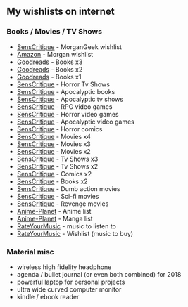 ## My wishlists on internet ##

### Books / Movies / TV Shows ###
* [SensCritique](https://www.senscritique.com/MorganGeek/collection/wish/all/all/all/all/all/all/all/list/page-1) - MorganGeek wishlist
* [Amazon](https://www.amazon.fr/gp/registry/wishlist/14HF95ODPK8AI/) - Morgan wishlist
* [Goodreads](https://www.goodreads.com/review/list/17205528?shelf=to-read-x3) - Books x3
* [Goodreads](https://www.goodreads.com/review/list/17205528?shelf=to-read-x2) - Books x2
* [Goodreads](https://www.goodreads.com/review/list/17205528?shelf=to-read) - Books x1
* [SensCritique](https://www.senscritique.com/liste/Envies_d_horreur/1038603) - Horror Tv Shows
* [SensCritique](https://www.senscritique.com/liste/Mes_envies_apocalyptiques/276932) - Apocalyptic books
* [SensCritique](https://www.senscritique.com/liste/Envies_Apocalyptiques/478830) - Apocalyptic tv shows
* [SensCritique](https://www.senscritique.com/liste/Envies_de_RPG/494080) - RPG video games
* [SensCritique](https://www.senscritique.com/liste/Envies_d_horreur/492442) - Horror video games
* [SensCritique](https://www.senscritique.com/liste/Envies_apocalyptiques/492439) - Apocalyptic video games
* [SensCritique](https://www.senscritique.com/liste/Envies_d_horreur/853562) - Horror comics
* [SensCritique](https://www.senscritique.com/liste/Envies_x4/1802277) - Movies x4
* [SensCritique](https://www.senscritique.com/liste/Envies_x3/1521649) - Movies x3
* [SensCritique](https://www.senscritique.com/liste/Envies_x2/1455499) - Movies x2
* [SensCritique](https://www.senscritique.com/liste/Envies_x3/1699429) - Tv Shows x3
* [SensCritique](https://www.senscritique.com/liste/Envies_x2/1461846) - Tv Shows x2
* [SensCritique](https://www.senscritique.com/liste/Envies_x2/1586559) - Comics x2
* [SensCritique](https://www.senscritique.com/liste/Envies_x2/1469427) - Books x2
* [SensCritique](https://www.senscritique.com/liste/Envies_de_gloire_et_de_heros_de_la_baston_quoi/562578) - Dumb action movies  
* [SensCritique](https://www.senscritique.com/liste/Envies_de_films_de_science_fiction/1041728) - Sci-fi movies  
* [SensCritique](https://www.senscritique.com/liste/Envies_de_films_a_venger/1552465) - Revenge movies 
* [Anime-Planet](http://www.anime-planet.com/users/MorganGeek/anime/wanttowatch) - Anime list
* [Anime-Planet](http://www.anime-planet.com/users/MorganGeek/manga/wanttoread) - Manga list
* [RateYourMusic](https://fr.rateyourmusic.com/collection/MorganGeek/stag/to+listen/) - music to listen to
* [RateYourMusic](https://fr.rateyourmusic.com/collection/MorganGeek/wishlist) - Wishlist (music to buy)

### Material misc ###

* wireless high fidelity headphone
* agenda / bullet journal (or even both combined) for 2018
* powerful laptop for personal projects
* ultra wide curved computer monitor
* kindle / ebook reader
